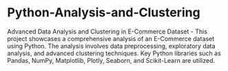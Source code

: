 # Python-Analysis-and-Clustering
Advanced Data Analysis and Clustering in E-Commerce Dataset - 
This project showcases a comprehensive analysis of an E-Commerce dataset using Python. The analysis involves data preprocessing, exploratory data analysis, and advanced clustering techniques. Key Python libraries such as Pandas, NumPy, Matplotlib, Plotly, Seaborn, and Scikit-Learn are utilized.

